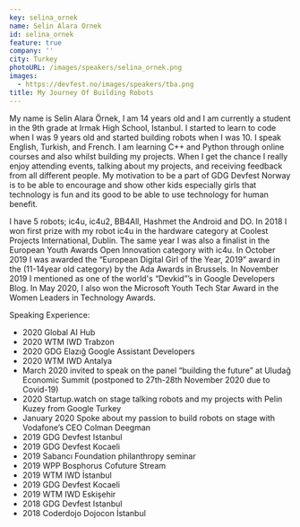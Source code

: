 ```yaml
---
key: selina_ornek
name: Selin Alara Ornek
id: selina_ornek
feature: true
company: ''
city: Turkey
photoURL: /images/speakers/selina_ornek.png
images:
  - https://devfest.no/images/speakers/tba.png
title: My Journey Of Building Robots
---
```


My name is Selin Alara Örnek, I am 14 years old and I am currently a student in the 9th grade at Irmak High School, Istanbul. I started to learn to code when I was 9 years old and started building robots when I was 10. I speak English, Turkish, and French. I am learning C++ and Python through online courses and also whilst building my projects. When I get the chance I really enjoy attending events, talking about my projects, and receiving feedback from all different people. My motivation to be a part of GDG Devfest Norway is to be able to encourage and show other kids especially girls that technology is fun and its good to be able to use technology for human benefit.

I have 5 robots; ic4u, ic4u2, BB4All, Hashmet the Android and DO. In 2018 I won first prize with my robot ic4u in the hardware category at Coolest Projects International, Dublin. The same year I was also a finalist in the European Youth Awards Open Innovation category with ic4u. In October 2019 I was awarded the “European Digital Girl of the Year, 2019” award in the (11-14year old category) by the Ada Awards in Brussels. In November 2019 I mentioned as one of the world's “Devkid”’s in Google Developers Blog.  In May 2020, I also won the Microsoft Youth Tech Star Award in the Women Leaders in Technology Awards.

Speaking Experience:

* 2020 Global AI Hub
* 2020 WTM IWD Trabzon
* 2020 GDG Elazığ Google Assistant Developers
* 2020 WTM IWD Antalya
* March 2020 invited to speak on the panel “building the future” at Uludağ Economic Summit (postponed to 27th-28th November 2020 due to Covid-19)
* 2020 Startup.watch on stage talking robots and my projects with Pelin Kuzey from Google Turkey
* January 2020 Spoke about my passion to build robots on stage with Vodafone’s CEO Colman Deegman
* 2019 GDG Devfest Istanbul
* 2019 GDG Devfest Kocaeli
* 2019 Sabancı Foundation philanthropy seminar
* 2019 WPP Bosphorus Cofuture Stream 
* 2019 WTM IWD İstanbul 
* 2019 GDG Devfest Kocaeli
* 2019 WTM IWD Eskişehir
* 2018 GDG Devfest Istanbul
* 2018 Coderdojo Dojocon İstanbul  












